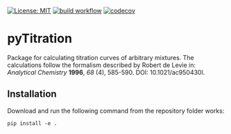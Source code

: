 [![License: MIT](https://img.shields.io/badge/License-MIT-blue.svg)](https://opensource.org/licenses/MIT)
[![build workflow](https://github.com/AlexanderSouthan/pyTitration/actions/workflows/main.yml/badge.svg)](https://github.com/AlexanderSouthan/pyTitration/actions/workflows/main.yml)
[![codecov](https://codecov.io/gh/AlexanderSouthan/pyTitration/branch/master/graph/badge.svg?token=D3U2BZOZQ8)](https://codecov.io/gh/AlexanderSouthan/pyTitration)

# pyTitration
Package for calculating titration curves of arbitrary mixtures. The calculations follow the formalism described by Robert de Levie in: *Analytical Chemistry* **1996**, *68* (4), 585-590. DOI: 10.1021/ac950430l. 

## Installation
Download and run the following command from the repository folder works:
```
pip install -e .
```
